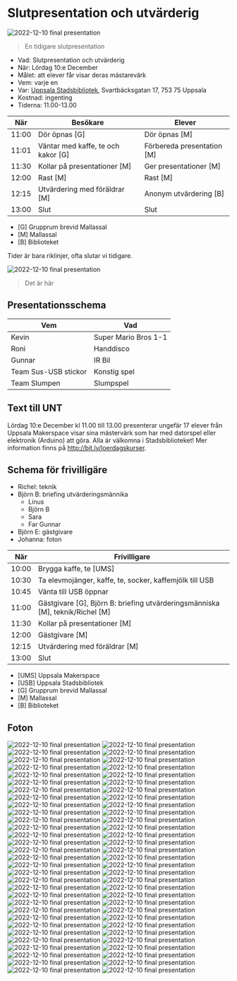 # Slutpresentation och utvärderig

![2022-12-10 final presentation](../../verksamheter/20220528_slutpresentation/IMG_7190.JPEG)

> En tidigare slutpresentation

* Vad: Slutpresentation och utvärderig
* När: Lördag 10:e December
* Målet: att elever får visar deras mästarevärk
* Vem: varje en
* Var: [Uppsala Stadsbibliotek](https://bibliotekuppsala.se/web/arena/stadsbiblioteket),
  Svartbäcksgatan 17, 753 75 Uppsala
* Kostnad: ingenting
* Tiderna: 11.00-13.00

När  |Besökare                           | Elever
-----|-----------------------------------|-----------------------
11:00|Dör öpnas [G]                      | Dör öpnas [M]
11:01|Väntar med kaffe, te och kakor [G] | Förbereda presentation [M]
11:30|Kollar på presentationer  [M]      | Ger presentationer  [M]
12:00|Rast [M]                           | Rast  [M]
12:15|Utvärdering med föräldrar [M]      | Anonym utvärdering [B]
13:00|Slut                               | Slut

* [G] Grupprum brevid Mallassal
* [M] Mallassal
* [B] Biblioteket

Tider är bara riklinjer, ofta slutar vi tidigare.

![2022-12-10 final presentation](usb.png)

> Det är här

## Presentationsschema

Vem                 |Vad
--------------------|---------------
Kevin               |Super Mario Bros 1-1
Roni                |Handdisco
Gunnar              |IR Bil
Team Sus-USB stickor|Konstig spel
Team Slumpen        |Slumpspel

## Text till UNT

Lördag 10:e December kl 11.00 till 13.00 presenterar ungefär 17 elever från Uppsala Makerspace visar sina mästervärk som har med datorspel eller elektronik (Arduino) att göra. Alla är välkomna i Stadsbiblioteket! Mer information finns på <http://bit.ly/loerdagskurser>.

## Schema för frivilligäre

* Richel: teknik
* Björn B: briefing utvärderingsmännika
  * Linus
  * Björn B
  * Sara
  * Far Gunnar
* Björn E: gästgivare
* Johanna: foton

När  |Frivilligare
-----|-----------------------------------
10:00|Brygga kaffe, te [UMS]
10:30|Ta elevmojänger, kaffe, te, socker, kaffemjölk till USB
10:45|Vänta till USB öppnar
11:00|Gästgivare [G], Björn B: briefing utvärderingsmänniska [M], teknik/Richel [M]
11:30|Kollar på presentationer  [M]
12:00|Gästgivare [M]
12:15|Utvärdering med föräldrar [M]
13:00|Slut

* [UMS] Uppsala Makerspace
* [USB] Uppsala Stadsbibliotek
* [G] Grupprum brevid Mallassal
* [M] Mallassal
* [B] Biblioteket

## Foton

![2022-12-10 final presentation](62.jpg)
![2022-12-10 final presentation](61.jpg)
![2022-12-10 final presentation](60.jpg)
![2022-12-10 final presentation](59.jpg)
![2022-12-10 final presentation](58.jpg)
![2022-12-10 final presentation](57.jpg)
![2022-12-10 final presentation](56.jpg)
![2022-12-10 final presentation](55.jpg)
![2022-12-10 final presentation](54.jpg)
![2022-12-10 final presentation](53.jpg)
![2022-12-10 final presentation](52.jpg)
![2022-12-10 final presentation](51.jpg)
![2022-12-10 final presentation](50.jpg)
![2022-12-10 final presentation](49.jpg)
![2022-12-10 final presentation](48.jpg)
![2022-12-10 final presentation](47.jpg)
![2022-12-10 final presentation](46.jpg)
![2022-12-10 final presentation](45.jpg)
![2022-12-10 final presentation](44.jpg)
![2022-12-10 final presentation](43.jpg)
![2022-12-10 final presentation](42.jpg)
![2022-12-10 final presentation](41.jpg)
![2022-12-10 final presentation](40.jpg)
![2022-12-10 final presentation](39.jpg)
![2022-12-10 final presentation](38.jpg)
![2022-12-10 final presentation](37.jpg)
![2022-12-10 final presentation](36.jpg)
![2022-12-10 final presentation](35.jpg)
![2022-12-10 final presentation](34.jpg)
![2022-12-10 final presentation](33.jpg)
![2022-12-10 final presentation](32.jpg)
![2022-12-10 final presentation](31.jpg)
![2022-12-10 final presentation](30.jpg)
![2022-12-10 final presentation](29.jpg)
![2022-12-10 final presentation](28.jpg)
![2022-12-10 final presentation](27.jpg)
![2022-12-10 final presentation](26.jpg)
![2022-12-10 final presentation](25.jpg)
![2022-12-10 final presentation](24.jpg)
![2022-12-10 final presentation](23.jpg)
![2022-12-10 final presentation](22.jpg)
![2022-12-10 final presentation](21.jpg)
![2022-12-10 final presentation](20.jpg)
![2022-12-10 final presentation](19.jpg)
![2022-12-10 final presentation](18.jpg)
![2022-12-10 final presentation](17.jpg)
![2022-12-10 final presentation](16.jpg)
![2022-12-10 final presentation](15.jpg)
![2022-12-10 final presentation](14.jpg)
![2022-12-10 final presentation](13.jpg)
![2022-12-10 final presentation](12.jpg)
![2022-12-10 final presentation](11.jpg)
![2022-12-10 final presentation](10.jpg)
![2022-12-10 final presentation](9.jpg)
![2022-12-10 final presentation](8.jpg)
![2022-12-10 final presentation](7.jpg)
![2022-12-10 final presentation](6.jpg)
![2022-12-10 final presentation](5.jpg)
![2022-12-10 final presentation](4.jpg)
![2022-12-10 final presentation](3.jpg)
![2022-12-10 final presentation](2.jpg)
![2022-12-10 final presentation](1.jpg)
